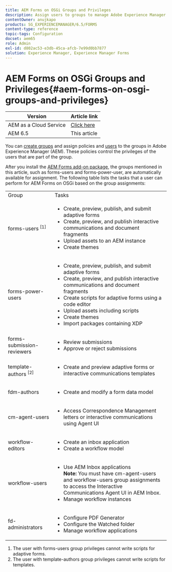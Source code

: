 ```yaml
---
title: AEM Forms on OSGi Groups and Privileges
description: Assign users to groups to manage Adobe Experience Manager (AEM) Forms on OSGi
contentOwner: anujkapo
products: SG_EXPERIENCEMANAGER/6.5/FORMS
content-type: reference
topic-tags: Configuration
docset: aem65
role: Admin
exl-id: d802ac53-e3db-45ca-afcb-7e99d0bb7877
solution: Experience Manager, Experience Manager Forms
---
```

# AEM Forms on OSGi Groups and Privileges{#aem-forms-on-osgi-groups-and-privileges}

| Version | Article link |
| -------- | ---------------------------- |
| AEM as a Cloud Service |    [Click here](https://experienceleague.adobe.com/docs/experience-manager-cloud-service/content/forms/setup-configure-migrate/forms-groups-privileges-tasks.html)                  |
| AEM 6.5     | This article         |

You can [create groups](/help/sites-administering/user-group-ac-admin.md#group-administration) and assign policies and [users](/help/sites-administering/user-group-ac-admin.md#user-administration) to the groups in Adobe Experience Manager (AEM). These policies control the privileges of the users that are part of the group.

After you install the [AEM Forms add-on package](../../forms/using/installing-configuring-aem-forms-osgi.md), the groups mentioned in this article, such as forms-users and forms-power-user, are automatically available for assignment. The following table lists the tasks that a user can perform for AEM Forms on OSGi based on the group assignments:

<table>
 <tbody>
  <tr>
   <td>Group</td> 
   <td>Tasks</td> 
  </tr>
  <tr>
   <td>forms-users <sup>[1]</sup></td> 
   <td>
    <ul> 
     <li>Create, preview, publish, and submit adaptive forms</li> 
     <li>Create, preview, and publish interactive communications and document fragments</li> 
     <li>Upload assets to an AEM instance</li> 
     <li>Create themes</li> 
    </ul> </td> 
  </tr>
  <tr>
   <td>forms-power-users</td> 
   <td>
    <ul> 
     <li>Create, preview, publish, and submit adaptive forms</li> 
     <li>Create, preview, and publish interactive communications and document fragments</li> 
     <li>Create scripts for adaptive forms using a code editor</li> 
     <li>Upload assets including scripts</li> 
     <li>Create themes</li> 
     <li>Import packages containing XDP</li> 
    </ul> </td> 
  </tr>
  <tr>
   <td>forms-submission-reviewers</td> 
   <td>
    <ul> 
     <li>Review submissions</li> 
     <li>Approve or reject submissions</li> 
    </ul> </td> 
  </tr>
  <tr>
   <td>template-authors <sup>[2]</sup></td> 
   <td>
    <ul> 
     <li>Create and preview adaptive forms or interactive communications templates</li> 
    </ul> </td> 
  </tr>
  <tr>
   <td><p>fdm-authors</p> </td> 
   <td>
    <ul> 
     <li>Create and modify a form data model</li> 
    </ul> </td> 
  </tr>
  <tr>
   <td>cm-agent-users</td> 
   <td>
    <ul> 
     <li>Access Correspondence Management letters or interactive communications using Agent UI</li> 
    </ul> </td> 
  </tr>
  <tr>
   <td><p>workflow-editors</p> </td> 
   <td>
    <ul> 
     <li>Create an inbox application</li> 
     <li>Create a workflow model</li> 
    </ul> </td> 
  </tr>
  <tr>
   <td>workflow-users</td> 
   <td>
    <ul> 
     <li>Use AEM Inbox applications<br /> <strong>Note: </strong>You must have cm-agent-users and workflow-users group assignments to access the Interactive Communications Agent UI in AEM Inbox.</li> 
     <li>Manage workflow instances</li> 
    </ul> </td> 
  </tr>
  <tr>
   <td>fd-administrators</td> 
   <td>
    <ul> 
     <li>Configure PDF Generator</li> 
     <li>Configure the Watched folder</li> 
     <li>Manage workflow applications</li> 
    </ul> </td> 
  </tr>
 </tbody>
</table>

1. The user with forms-users group privileges cannot write scripts for adaptive forms.
1. The user with template-authors group privileges cannot write scripts for templates.
